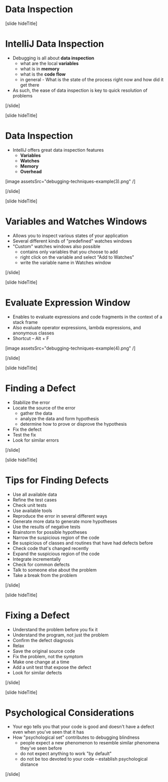 # Data Inspection

[slide hideTitle]

# IntelliJ Data Inspection

- Debugging is all about **data inspection**
    - what are the local **variables**
    - what is in **memory**
    - what is the **code flow**
    - in general - What is the state of the process right now and how did it get there
- As such, the ease of data inspection is key to quick resolution of problems

[/slide]

[slide hideTitle]

# Data Inspection

- IntelliJ offers great data inspection features
    - **Variables**
    - **Watches**
    - **Memory**
    - **Overhead**

[image assetsSrc="debugging-techniques-example(3).png" /]

[/slide]

[slide hideTitle]

# Variables and Watches Windows

- Allows you to inspect various states of your application
- Several different kinds of "predefined" watches windows
- "Custom" watches windows also possible
    - contains only variables that you choose to add
    - right click on the variable and select "Add to Watches"
    - write the variable name in Watches window

[/slide]

[slide hideTitle]

# Evaluate Expression Window

- Enables to evaluate expressions and code fragments in the context of a stack frame
- Also evaluate operator expressions, lambda expressions, and anonymous classes
- Shortcut – Alt + F

[image assetsSrc="debugging-techniques-example(4).png" /]

[/slide]


[slide hideTitle]

# Finding a Defect

- Stabilize the error
- Locate the source of the error
    - gather the data
    - analyze the data and form hypothesis
    - determine how to prove or disprove the hypothesis
- Fix the defect
- Test the fix
- Look for similar errors

[/slide]

[slide hideTitle]
# Tips for Finding Defects

- Use all available data
- Refine the test cases
- Check unit tests
- Use available tools
- Reproduce the error in several different ways
- Generate more data to generate more hypotheses
- Use the results of negative tests
- Brainstorm for possible hypotheses
- Narrow the suspicious region of the code
- Be suspicious of classes and routines that have had defects before
- Check code that's changed recently
- Expand the suspicious region of the code
- Integrate incrementally
- Check for common defects
- Talk to someone else about the problem
- Take a break from the problem


[/slide]

[slide hideTitle]

# Fixing a Defect

- Understand the problem before you fix it
- Understand the program, not just the problem
- Confirm the defect diagnosis
- Relax
- Save the original source code
- Fix the problem, not the symptom
- Make one change at a time
- Add a unit test that expose the defect
- Look for similar defects

[/slide]

[slide hideTitle]
# Psychological Considerations

- Your ego tells you that your code is good and doesn't have a defect 
even when you've seen that it has
- How "psychological set" contributes to debugging blindness
    - people expect a new phenomenon to resemble similar phenomena they've seen before
    - do not expect anything to work "by default"
    - do not be too devoted to your code – establish psychological distance




[/slide]